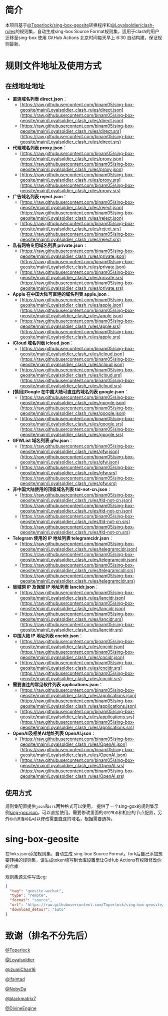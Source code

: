 # 简介
本项目基于[@Toperlock/sing-box-geosite](https://github.com/Toperlock/sing-box-geosite)转换程序和[@Loyalsoldier/clash-rules](https://github.com/Loyalsoldier/clash-rules)的规则集，自动生成sing-box Source Format规则集，适用于clash的用户迁移至sing-box 使用 GitHub Actions 北京时间每天早上 6:30 自动构建，保证规则最新。

# 规则文件地址及使用方式

## 在线地址地址
- **直连域名列表 direct.json**：
  - [https://raw.githubusercontent.com/binam05/sing-box-geosite/main/Loyalsoldier_clash_rules/direct.json](https://raw.githubusercontent.com/binam05/sing-box-geosite/main/Loyalsoldier_clash_rules/direct.json)
  - [https://raw.githubusercontent.com/binam05/sing-box-geosite/main/Loyalsoldier_clash_rules/direct.srs](https://raw.githubusercontent.com/binam05/sing-box-geosite/main/Loyalsoldier_clash_rules/direct.srs)
- **代理域名列表 proxy.json**：
  - [https://raw.githubusercontent.com/binam05/sing-box-geosite/main/Loyalsoldier_clash_rules/proxy.json](https://raw.githubusercontent.com/binam05/sing-box-geosite/main/Loyalsoldier_clash_rules/proxy.json)
  - [https://raw.githubusercontent.com/binam05/sing-box-geosite/main/Loyalsoldier_clash_rules/proxy.srs](https://raw.githubusercontent.com/binam05/sing-box-geosite/main/Loyalsoldier_clash_rules/proxy.srs)
- **广告域名列表 reject.json**：
  - [https://raw.githubusercontent.com/binam05/sing-box-geosite/main/Loyalsoldier_clash_rules/reject.json](https://raw.githubusercontent.com/binam05/sing-box-geosite/main/Loyalsoldier_clash_rules/reject.json)
  - [https://raw.githubusercontent.com/binam05/sing-box-geosite/main/Loyalsoldier_clash_rules/reject.srs](https://raw.githubusercontent.com/binam05/sing-box-geosite/main/Loyalsoldier_clash_rules/reject.srs)
- **私有网络专用域名列表 private.json**：
  - [https://raw.githubusercontent.com/binam05/sing-box-geosite/main/Loyalsoldier_clash_rules/private.json](https://raw.githubusercontent.com/binam05/sing-box-geosite/main/Loyalsoldier_clash_rules/private.json)
  - [https://raw.githubusercontent.com/binam05/sing-box-geosite/main/Loyalsoldier_clash_rules/private.srs](https://raw.githubusercontent.com/binam05/sing-box-geosite/main/Loyalsoldier_clash_rules/private.srs)
- **Apple 在中国大陆可直连的域名列表 apple.json**：
  - [https://raw.githubusercontent.com/binam05/sing-box-geosite/main/Loyalsoldier_clash_rules/apple.json](https://raw.githubusercontent.com/binam05/sing-box-geosite/main/Loyalsoldier_clash_rules/apple.json)
  - [https://raw.githubusercontent.com/binam05/sing-box-geosite/main/Loyalsoldier_clash_rules/apple.srs](https://raw.githubusercontent.com/binam05/sing-box-geosite/main/Loyalsoldier_clash_rules/apple.srs)
- **iCloud 域名列表 icloud.json**：
  - [https://raw.githubusercontent.com/binam05/sing-box-geosite/main/Loyalsoldier_clash_rules/icloud.json](https://raw.githubusercontent.com/binam05/sing-box-geosite/main/Loyalsoldier_clash_rules/icloud.json)
  - [https://raw.githubusercontent.com/binam05/sing-box-geosite/main/Loyalsoldier_clash_rules/icloud.srs](https://raw.githubusercontent.com/binam05/sing-box-geosite/main/Loyalsoldier_clash_rules/icloud.srs)
- **[慎用]Google 在中国大陆可直连的域名列表 google.json**：
  - [https://raw.githubusercontent.com/binam05/sing-box-geosite/main/Loyalsoldier_clash_rules/google.json](https://raw.githubusercontent.com/binam05/sing-box-geosite/main/Loyalsoldier_clash_rules/google.json)
  - [https://raw.githubusercontent.com/binam05/sing-box-geosite/main/Loyalsoldier_clash_rules/google.srs](https://raw.githubusercontent.com/binam05/sing-box-geosite/main/Loyalsoldier_clash_rules/google.srs)
- **GFWList 域名列表 gfw.json**：
  - [https://raw.githubusercontent.com/binam05/sing-box-geosite/main/Loyalsoldier_clash_rules/gfw.json](https://raw.githubusercontent.com/binam05/sing-box-geosite/main/Loyalsoldier_clash_rules/gfw.json)
  - [https://raw.githubusercontent.com/binam05/sing-box-geosite/main/Loyalsoldier_clash_rules/gfw.srs](https://raw.githubusercontent.com/binam05/sing-box-geosite/main/Loyalsoldier_clash_rules/gfw.srs)
- **非中国大陆使用的顶级域名列表 tld-not-cn.json**：
  - [https://raw.githubusercontent.com/binam05/sing-box-geosite/main/Loyalsoldier_clash_rules/tld-not-cn.json](https://raw.githubusercontent.com/binam05/sing-box-geosite/main/Loyalsoldier_clash_rules/tld-not-cn.json)
  - [https://raw.githubusercontent.com/binam05/sing-box-geosite/main/Loyalsoldier_clash_rules/tld-not-cn.srs](https://raw.githubusercontent.com/binam05/sing-box-geosite/main/Loyalsoldier_clash_rules/tld-not-cn.srs)
- **Telegram 使用的 IP 地址列表 telegramcidr.json**：
  - [https://raw.githubusercontent.com/binam05/sing-box-geosite/main/Loyalsoldier_clash_rules/telegramcidr.json](https://raw.githubusercontent.com/binam05/sing-box-geosite/main/Loyalsoldier_clash_rules/telegramcidr.json)
  - [https://raw.githubusercontent.com/binam05/sing-box-geosite/main/Loyalsoldier_clash_rules/telegramcidr.srs](https://raw.githubusercontent.com/binam05/sing-box-geosite/main/Loyalsoldier_clash_rules/telegramcidr.srs)
- **局域网 IP 及保留 IP 地址列表 lancidr.json**：
  - [https://raw.githubusercontent.com/binam05/sing-box-geosite/main/Loyalsoldier_clash_rules/lancidr.json](https://raw.githubusercontent.com/binam05/sing-box-geosite/main/Loyalsoldier_clash_rules/lancidr.json)
  - [https://raw.githubusercontent.com/binam05/sing-box-geosite/main/Loyalsoldier_clash_rules/lancidr.srs](https://raw.githubusercontent.com/binam05/sing-box-geosite/main/Loyalsoldier_clash_rules/lancidr.srs)
- **中国大陆 IP 地址列表 cncidr.json**：
  - [https://raw.githubusercontent.com/binam05/sing-box-geosite/main/Loyalsoldier_clash_rules/cncidr.json](https://raw.githubusercontent.com/binam05/sing-box-geosite/main/Loyalsoldier_clash_rules/cncidr.json)
  - [https://raw.githubusercontent.com/binam05/sing-box-geosite/main/Loyalsoldier_clash_rules/cncidr.srs](https://raw.githubusercontent.com/binam05/sing-box-geosite/main/Loyalsoldier_clash_rules/cncidr.srs)
- **需要直连的常见软件列表 applications.json**：
  - [https://raw.githubusercontent.com/binam05/sing-box-geosite/main/Loyalsoldier_clash_rules/applications.json](https://raw.githubusercontent.com/binam05/sing-box-geosite/main/Loyalsoldier_clash_rules/applications.json)
  - [https://raw.githubusercontent.com/binam05/sing-box-geosite/main/Loyalsoldier_clash_rules/applications.srs](https://raw.githubusercontent.com/binam05/sing-box-geosite/main/Loyalsoldier_clash_rules/applications.srs)
- **OpenAI及相关AI地址列表 OpenAI.json**：
  - [https://raw.githubusercontent.com/binam05/sing-box-geosite/main/Loyalsoldier_clash_rules/OpenAI.json](https://raw.githubusercontent.com/binam05/sing-box-geosite/main/Loyalsoldier_clash_rules/OpenAI.json)
  - [https://raw.githubusercontent.com/binam05/sing-box-geosite/main/Loyalsoldier_clash_rules/OpenAI.srs](https://raw.githubusercontent.com/binam05/sing-box-geosite/main/Loyalsoldier_clash_rules/OpenAI.srs)

## 使用方式
规则集配置提供`json`和`srs`两种格式可以使用。
提供了一个sing-gox的规则集示例[sing-gox.json](https://github.com/binam05/sing-box-geosite/blob/main/sing-box.json)，可以直接使用。需要修改里面的`你的节点`和相应的节点配置，另外`你的直连域名`可以修改需要直连的域名，根据需要选择。


# sing-box-geosite

在links.json添加规则集，自动生成 sing-box Source Format。fork后自己添加想要转换的规则集，请生成token填写到仓库设置里让GitHub Actions有权限修改你的仓库

规则集源文件写法eg:

```json
{
  "tag": "geosite-wechat",
  "type": "remote",
  "format": "source",
  "url": "https://raw.githubusercontent.com/Toperlock/sing-box-geosite/main/wechat.json",
  "download_detour": "auto"
}
```

# 

# 致谢（排名不分先后）
[@Toperlock](https://github.com/Toperlock)

[@Loyalsoldier](https://github.com/Loyalsoldier)

[@izumiChan16](https://github.com/izumiChan16)

[@ifaintad](https://github.com/ifaintad)

[@NobyDa](https://github.com/NobyDa)

[@blackmatrix7](https://github.com/blackmatrix7)

[@DivineEngine](https://github.com/DivineEngine)
